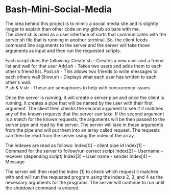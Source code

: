 # Bash-Mini-Social-Media

The idea behind this project is to mimic a social media site and is slightly longer to explain than other code on my github so bare with me.  
The client.sh is used as a user interface of sorts that communicates with the server.sh file that is running in another terminal. So, the client feeds command line arguments to the server and the server will take those arguments as input and then run the requested scripts. 

Each script does the following: 
Create.sh - Creates a new user and a friend list and wall for that user
Add.sh - Takes two users and adds them to each other's friend list. 
Post.sh - This allows two friends to write messages to each others wall 
Show.sh - Displays what each user has written to each other's wall.  
P.sh & V.sh - These are semaphores to help with concurrency issues 

Once the server is running, it will create a server pipe and once the client is running, it creates a pipe that will be named by the user with their first argument. The client then checks the second argument to see if it matches any of the known requests that the server can take. If the second argument is a match for the known requests, the arguments will be then passed to the server pipe and read by the server. The server will take in these arguments from the pipe and will put them into an array called request. The requests can then be read from the server using the index of the array. 

The indexes are read as follows: 
Index[0] – client pipe id 
Index[1] – Command for the server to follow/run correct script 
Index[2] – Username – receiver (depending script) 
Index[3] – User name - sender 
Index[4] – Message 

The server will then read the index [1] to check which request it matches with and will run the requested program using the indexs 2, 3, and 4 as the necessary arguments for the programs. The server will continue to run until the shutdown command is entered.
